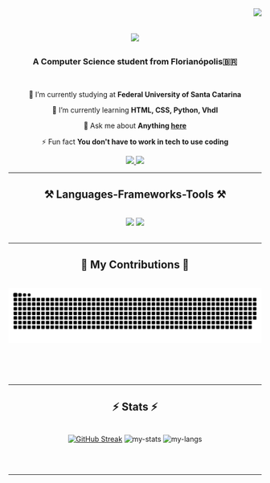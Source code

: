 <img align="right" src="https://visitor-badge.laobi.icu/badge?page_id=artherp.artherp" />

<h1 align="center">
    <img src="https://readme-typing-svg.herokuapp.com/?font=JetBrains-Mono&size=35&center=true&vCenter=true&width=500&height=70&duration=4000&lines=Hi+There!+💻;+I'm+Arthur+Erpen!;" />
</h1>

<h3 align="center">A Computer Science student from Florianópolis🇧🇷</h3>

<br/>

<div align="center">
 
 🔭 I’m currently studying at **Federal University of Santa Catarina**
 
 🌱 I’m currently learning **HTML, CSS, Python, Vhdl**

💬 Ask me about **Anything [here](https://github.com/artherp/artherp/issues)**

⚡ Fun fact **You don't have to work in tech to use coding**

 </div>
 
<div align="center"> 
  <a href="mailto:a.erpen.contact@gmail.com">
    <img src="https://img.shields.io/badge/Gmail-333333?style=for-the-badge&logo=gmail&logoColor=red" />
  </a>
  <a href="https://www.linkedin.com/in/arthur-erpen-798804260/" target="_blank">
    <img src="https://img.shields.io/badge/LinkedIn-0077B5?style=for-the-badge&logo=linkedin&logoColor=white" target="_blank" />
  </a>
  </a>
</div>

 <hr/>
 
<h2 align="center">⚒️ Languages-Frameworks-Tools ⚒️</h2>
<br/>
<div align="center">
    <img src="https://skillicons.dev/icons?i=html,css,vscode,github,figma,git" />
    <img src="https://skillicons.dev/icons?i=python" /><br>
</div>

<br/>
<hr/>

<div align="center">
  <h2>🐍 My Contributions 🐍</h2>
  <br>
  <div align="center">

<picture>

  <img alt="github contribution grid snake animation" src="https://raw.githubusercontent.com/artherp/artherp/output/github-contribution-grid-snake.svg">

</picture>

</div>
  
  <br/><br/><br/>
</div>

<hr/>

<h2 align="center">⚡ Stats ⚡</h2>
<br>
<div align=center>
  <a href="https://git.io/streak-stats"><img src="https://streak-stats.demolab.com?user=artherp&theme=white&hide_border=true&border_radius=5" alt="GitHub Streak" /></a>
  <img alt="my-stats" src = "https://github-readme-stats.vercel.app/api?username=artherp"/>
  <img alt="my-langs" src = "https://github-readme-stats.vercel.app/api/top-langs/?username=artherp"/>
</div>

<br/><br/>

<hr/>

<br/>

<br/>
